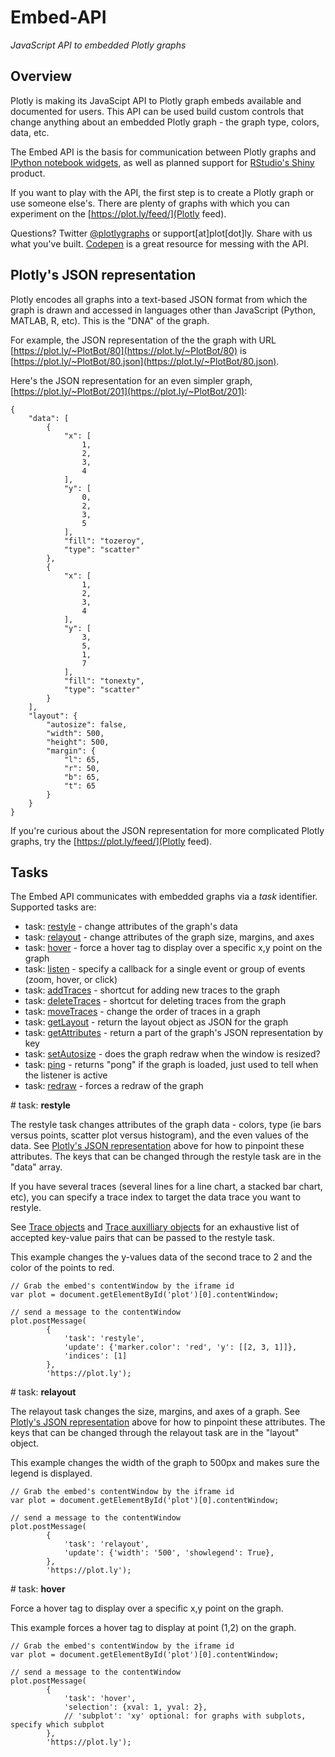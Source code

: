 # Embed-API
*JavaScript API to embedded Plotly graphs*

## Overview

Plotly is making its JavaScipt API to Plotly graph embeds available and documented for  users. This API can be used build custom controls that change anything about an embedded Plotly graph - the graph type, colors, data, etc. 

The Embed API is the basis for communication between Plotly graphs and [IPython notebook widgets](http://moderndata.plot.ly/widgets-in-ipython-notebook-and-plotly/), as well as  planned support for [RStudio's Shiny](http://shiny.rstudio.com/) product.

If you want to play with the API, the first step is to create a Plotly graph or use someone else's. There are plenty of graphs with which you can experiment on the [https://plot.ly/feed/](Plotly feed).

Questions? Twitter [@plotlygraphs](https://twitter.com/plotlygraphs) or support[at]plot[dot]ly. Share with us what you've built. [Codepen](http://codepen.io/) is a great resource for messing with the API.

## Plotly's JSON representation

Plotly encodes all graphs into a text-based JSON format from which the graph is drawn and accessed in languages other than JavaScript (Python, MATLAB, R, etc). This is the "DNA" of the graph.

For example, the JSON representation of the the graph with URL [https://plot.ly/~PlotBot/80](https://plot.ly/~PlotBot/80) is [https://plot.ly/~PlotBot/80.json](https://plot.ly/~PlotBot/80.json).

Here's the JSON representation for an even simpler graph, [https://plot.ly/~PlotBot/201](https://plot.ly/~PlotBot/201):

```
{
    "data": [
        {
            "x": [
                1, 
                2, 
                3, 
                4
            ], 
            "y": [
                0, 
                2, 
                3, 
                5
            ], 
            "fill": "tozeroy", 
            "type": "scatter"
        }, 
        {
            "x": [
                1, 
                2, 
                3, 
                4
            ], 
            "y": [
                3, 
                5, 
                1, 
                7
            ], 
            "fill": "tonexty", 
            "type": "scatter"
        }
    ], 
    "layout": {
        "autosize": false, 
        "width": 500, 
        "height": 500, 
        "margin": {
            "l": 65, 
            "r": 50, 
            "b": 65, 
            "t": 65
        }
    }
}
```

If you're curious about the JSON representation for more complicated  Plotly graphs, try the [https://plot.ly/feed/](Plotly feed).

## Tasks

The Embed API communicates with embedded graphs via a *task* identifier. Supported tasks are:

* task: [restyle](#restyle) - change attributes of the graph's data
* task: [relayout](#relayout) - change attributes of the graph size, margins, and axes
* task: [hover](#hover) - force a hover tag to display over a specific x,y point on the graph
* task: [listen](#listen) - specify a callback for a single event or group of events (zoom, hover, or click)
* task: [addTraces](#addTraces) - shortcut for adding new traces to the graph
* task: [deleteTraces](#deleteTraces) - shortcut for deleting traces from the graph
* task: [moveTraces](#moveTraces) - change the order of traces in a graph
* task: [getLayout](#getLayout) - return the layout object as JSON for the graph
* task: [getAttributes](#getAttributes) - return a part of the graph's JSON representation by key
* task: [setAutosize](#setAutosize) - does the graph redraw when the window is resized?
* task: [ping](#ping) - returns "pong" if the graph is loaded, just used to tell when the listener is active
* task: [redraw](#redraw) - forces a redraw of the graph

<a name="restyle">#</a> task: **restyle**

The restyle task changes attributes of the graph data - colors, type (ie bars versus points, scatter plot versus histogram), and the even values of the data. See [Plotly's JSON representation](#plotlys-json-representation) above for how to pinpoint these attributes. The keys that can be changed through the restyle task are in the "data" array. 

If you have several traces (several lines for a line chart, a stacked bar chart, etc), you can specify a trace index to target the data trace you want to restyle. 

See [Trace objects](https://plot.ly/javascript-graphing-library/reference/#Trace_objects) and [Trace auxilliary objects](https://plot.ly/javascript-graphing-library/reference/#Trace_auxiliary_objects) for an exhaustive list of accepted key-value pairs that can be passed to the restyle task.

This example changes the y-values data of the second trace to 2 and the color of the points to red.

```
// Grab the embed's contentWindow by the iframe id
var plot = document.getElementById('plot')[0].contentWindow;

// send a message to the contentWindow
plot.postMessage(
        {
            'task': 'restyle',
            'update': {'marker.color': 'red', 'y': [[2, 3, 1]]},
            'indices': [1]
        },
        'https://plot.ly');
```

<a name="relayout">#</a> task: **relayout**

The relayout task changes the size, margins, and axes of a graph. See [Plotly's JSON representation](#plotlys-json-representation) above for how to pinpoint these attributes. The keys that can be changed through the relayout task are in the "layout" object. 

This example changes the width of the graph to 500px and makes sure the legend is displayed.

```
// Grab the embed's contentWindow by the iframe id
var plot = document.getElementById('plot')[0].contentWindow;

// send a message to the contentWindow
plot.postMessage(
        {
            'task': 'relayout',
            'update': {'width': '500', 'showlegend': True},
        },
        'https://plot.ly');
```

<a name="hover">#</a> task: **hover**

Force a hover tag to display over a specific x,y point on the graph.

This example forces a hover tag to display at point (1,2) on the graph.

```
// Grab the embed's contentWindow by the iframe id
var plot = document.getElementById('plot')[0].contentWindow;

// send a message to the contentWindow
plot.postMessage(
        {
            'task': 'hover',
            'selection': {xval: 1, yval: 2},
            // 'subplot': 'xy' optional: for graphs with subplots, specify which subplot
        },
        'https://plot.ly');
```
